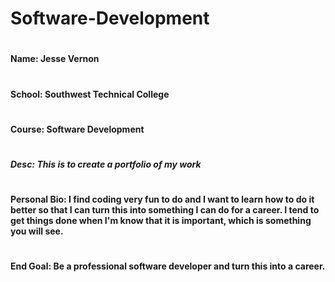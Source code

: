 # Software-Development

# <h4> Name: Jesse Vernon 
# <h4> School: Southwest Technical College
# <h4> Course: Software Development

# <h5> Desc: This is to create a portfolio of my work 

# <h4> Personal Bio: I find coding very fun to do and I want to learn how to do it better so that I can turn this into something I can do for a career. I tend to get things done when I'm know that it is important, which is something you will see. 

# <h4> End Goal: Be a professional software developer and turn this into a career.

